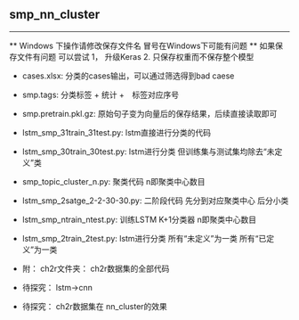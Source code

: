 ﻿## smp_nn_cluster

---
** Windows 下操作请修改保存文件名 冒号在Windows下可能有问题
** 如果保存文件有问题 可以尝试 1， 升级Keras 2. 只保存权重而不保存整个模型
* cases.xlsx: 分类的cases输出，可以通过筛选得到bad caese
* smp.tags: 分类标签 + 统计 +　标签对应序号
* smp.pretrain.pkl.gz: 原始句子变为向量后的保存结果，后续直接读取即可
* lstm_smp_31train_31test.py: lstm直接进行分类的代码
* lstm_smp_30train_30test.py: lstm进行分类 但训练集与测试集均除去“未定义”类
* smp_topic_cluster_n.py: 聚类代码 n即聚类中心数目
* lstm_smp_2satge_2-2-30-30.py: 二阶段代码 先分到对应聚类中心 后分小类
* lstm_smp_ntrain_ntest.py: 训练LSTM K+1分类器 n即聚类中心数目
* lstm_smp_2train_2test.py: lstm进行分类 所有“未定义”为一类 所有“已定义”为一类
* 附： ch2r文件夹： ch2r数据集的全部代码

* 待探究： lstm->cnn 
* 待探究： ch2r数据集在 nn_cluster的效果